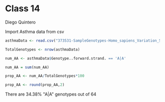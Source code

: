 Class 14
================
Diego Quintero

Import Asthma data from csv

``` r
asthmaData <- read.csv("373531-SampleGenotypes-Homo_sapiens_Variation_Sample_rs8067378.csv")
```

``` r
TotalGenotypes <- nrow(asthmaData)

num_AA <- asthmaData$Genotype..forward.strand. == 'A|A'

num_AA = sum(num_AA)
```

``` r
prop_AA <- num_AA/TotalGenotypes*100

prop_AA <- round(prop_AA,2)
```

There are 34.38% "A|A" genotypes out of 64
